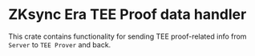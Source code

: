 # ZKsync Era TEE Proof data handler

This crate contains functionality for sending TEE proof-related info from `Server` to `TEE Prover` and back.
